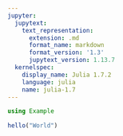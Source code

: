 ```yaml
---
jupyter:
  jupytext:
    text_representation:
      extension: .md
      format_name: markdown
      format_version: '1.3'
      jupytext_version: 1.13.7
  kernelspec:
    display_name: Julia 1.7.2
    language: julia
    name: julia-1.7
---
```


```julia
using Example
```

```julia
hello("World")
```
